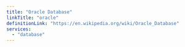 ```yaml
---
title: "Oracle Database"
linkTitle: "oracle"
definitionLink: "https://en.wikipedia.org/wiki/Oracle_Database"
services:
  - "database"
---
```

